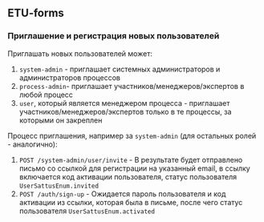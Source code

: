 ## ETU-forms

### Приглашение и регистрация новых пользователей

Приглашать новых пользователей может:

1. `system-admin` - приглашает системных администраторов и администраторов процессов
2. `process-admin`- приглашает участников/менеджеров/экспертов в любой процесс
3. `user`, который является менеджером процесса - приглашает участников/менеджеров/экспертов только в те процессы, за которыми он закреплен


Процесс приглашения, например за `system-admin` (для остальных ролей - аналогично):

1. `POST /system-admin/user/invite` - В результате будет отправлено письмо со ссылкой для регистрации на указанный email, в ссылку включается код активации пользователя, статус пользователя `UserSattusEnum.invited`
2. `POST /auth/sign-up` -  Ожидается пароль пользователя и код активации из ссылки, которая была в письме, после чего статус пользователя `UserSattusEnum.activated`